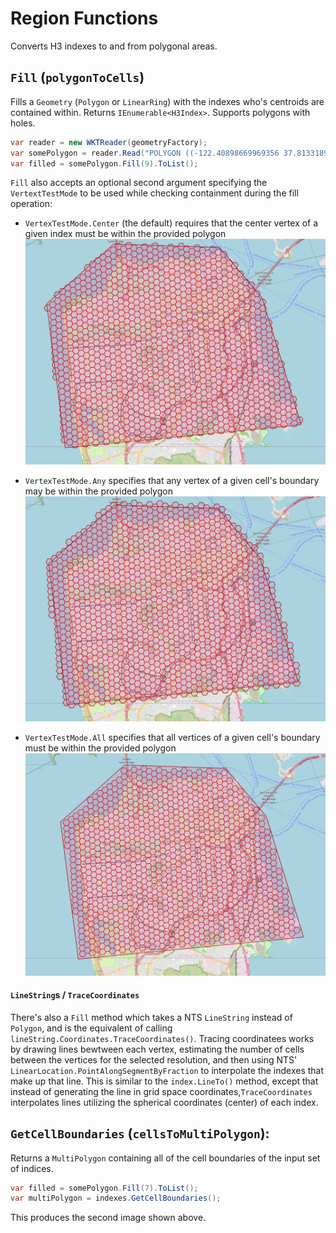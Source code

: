 # Region Functions
Converts H3 indexes to and from polygonal areas.

## `Fill` (`polygonToCells`)
Fills a `Geometry` (`Polygon` or `LinearRing`) with the indexes who's centroids are contained within.  Returns `IEnumerable<H3Index>`.  Supports polygons with holes.

```cs
var reader = new WKTReader(geometryFactory);
var somePolygon = reader.Read("POLYGON ((-122.40898669969356 37.81331899988944, -122.47987669969707 37.81515719990604, -122.52471869969825 37.783587199903444, -122.51234369969448 37.70761319990403, -122.35447369969584 37.719806199904276, -122.38054369969613 37.78663019990699, -122.40898669969356 37.81331899988944))");
var filled = somePolygon.Fill(9).ToList();
```

`Fill` also accepts an optional second argument specifying the `VertextTestMode` to be used while checking containment during the fill operation:

  * `VertexTestMode.Center` (the default) requires that the center vertex of a given index must be within the provided polygon ![polyfill result](./polyfill-result-center.png)

  * `VertexTestMode.Any` specifies that any vertex of a given cell's boundary may be within the provided polygon ![polyfill result](./polyfill-result-any.png)

  * `VertexTestMode.All` specifies that all vertices of a given cell's boundary must be within the provided polygon ![polyfill result](./polyfill-result-all.png)

#### `LineString`s / `TraceCoordinates`

There's also a `Fill` method which takes a NTS `LineString` instead of `Polygon`, and is the equivalent of calling `lineString.Coordinates.TraceCoordinates()`.  Tracing coordinatees works by drawing lines bewtween each vertex, estimating the number of cells between the vertices for the selected resolution, and then using NTS' `LinearLocation.PointAlongSegmentByFraction` to interpolate the indexes that make up that line.  This is similar to the `index.LineTo()` method, except that instead of generating the line in grid space coordinates,`TraceCoordinates` interpolates lines utilizing the spherical coordinates (center) of each index.

## `GetCellBoundaries` (`cellsToMultiPolygon`):
Returns a `MultiPolygon` containing all of the cell boundaries of the input set of indices.

```cs
var filled = somePolygon.Fill(7).ToList();
var multiPolygon = indexes.GetCellBoundaries();
```

This produces the second image shown above.
